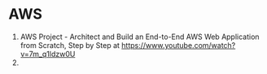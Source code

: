 # AWS

1. AWS Project - Architect and Build an End-to-End AWS Web Application from Scratch, Step by Step at https://www.youtube.com/watch?v=7m_q1ldzw0U
2. 
 
